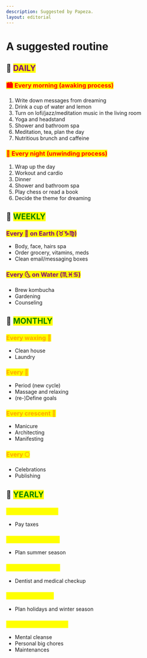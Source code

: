 ```yaml
---
description: Suggested by Papeza.
layout: editorial
---
```


# A suggested routine

## 🌹 <mark style="color:purple;">DAILY</mark>

### <mark style="color:red;">🏙  Every morning (awaking process)</mark>

1. Write down messages from dreaming
2. Drink a cup of water and lemon
3. Turn on lofi/jazz/meditation music in the living room
4. Yoga and headstand
5. Shower and bathroom spa
6. Meditation, tea, plan the day
7. Nutritious brunch and caffeine

### <mark style="color:red;">🌃  Every night (unwinding process)</mark>

1. Wrap up the day
2. Workout and cardio
3. Dinner
4. Shower and bathroom spa
5. Play chess or read a book
6. Decide the theme for dreaming

## 🌹 <mark style="color:green;">WEEKLY</mark>

### <mark style="color:purple;">Every 🌛 on Earth (♉️♑️♍️)</mark>

* Body, face, hairs spa
* Order grocery, vitamins, meds&#x20;
* Clean email/messaging boxes

### <mark style="color:purple;">Every 🌜 on Water (♏️♓️♋️)</mark>

* Brew kombucha
* Gardening
* Counseling

## 🌹 <mark style="color:green;">MONTHLY</mark>

### <mark style="color:orange;">Every waxing 🌙</mark>

* Clean house
* Laundry

### <mark style="color:orange;">Every 🌚</mark>

* Period (new cycle)
* Massage and relaxing&#x20;
* (re-)Define goals

### <mark style="color:orange;">Every crescent 🌙</mark>

* Manicure
* Architecting
* Manifesting&#x20;

### <mark style="color:orange;">Every 🌕</mark>

* Celebrations
* Publishing

## 🌹 <mark style="color:green;">YEARLY</mark>

### <mark style="color:yellow;">Every 🌞 in Pisces</mark>&#x20;

* Pay taxes

### <mark style="color:yellow;">Every 🌞 in Gemini</mark>&#x20;

* Plan summer season&#x20;

### <mark style="color:yellow;">Every 🌞 in Cancer</mark>&#x20;

* Dentist and medical checkup

### <mark style="color:yellow;">Every 🌞 in Libra</mark>&#x20;

* Plan holidays and winter season

### <mark style="color:yellow;">Every 🌞 in Capricorn</mark>

* Mental cleanse
* Personal big chores
* Maintenances
